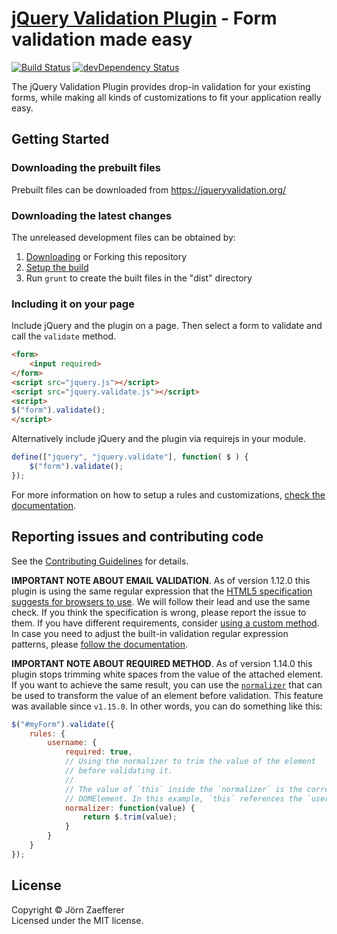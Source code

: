 [jQuery Validation Plugin](https://jqueryvalidation.org/) - Form validation made easy
================================

[![Build Status](https://secure.travis-ci.org/jquery-validation/jquery-validation.svg)](https://travis-ci.org/jquery-validation/jquery-validation)
[![devDependency Status](https://david-dm.org/jquery-validation/jquery-validation/dev-status.svg?theme=shields.io)](https://david-dm.org/jquery-validation/jquery-validation#info=devDependencies)

The jQuery Validation Plugin provides drop-in validation for your existing forms, while making all kinds of
customizations to fit your application really easy.

## Getting Started

### Downloading the prebuilt files

Prebuilt files can be downloaded from https://jqueryvalidation.org/

### Downloading the latest changes

The unreleased development files can be obtained by:

1. [Downloading](https://github.com/jquery-validation/jquery-validation/archive/master.zip) or Forking this repository
2. [Setup the build](CONTRIBUTING.md#build-setup)
3. Run `grunt` to create the built files in the "dist" directory

### Including it on your page

Include jQuery and the plugin on a page. Then select a form to validate and call the `validate` method.

```html
<form>
	<input required>
</form>
<script src="jquery.js"></script>
<script src="jquery.validate.js"></script>
<script>
$("form").validate();
</script>
```

Alternatively include jQuery and the plugin via requirejs in your module.

```js
define(["jquery", "jquery.validate"], function( $ ) {
	$("form").validate();
});
```

For more information on how to setup a rules and
customizations, [check the documentation](https://jqueryvalidation.org/documentation/).

## Reporting issues and contributing code

See the [Contributing Guidelines](CONTRIBUTING.md) for details.

**IMPORTANT NOTE ABOUT EMAIL VALIDATION**. As of version 1.12.0 this plugin is using the same regular expression that
the [HTML5 specification suggests for browsers to use](https://html.spec.whatwg.org/multipage/forms.html#valid-e-mail-address).
We will follow their lead and use the same check. If you think the specification is wrong, please report the issue to
them. If you have different requirements,
consider [using a custom method](https://jqueryvalidation.org/jQuery.validator.addMethod/).
In case you need to adjust the built-in validation regular expression patterns,
please [follow the documentation](https://jqueryvalidation.org/jQuery.validator.methods/).

**IMPORTANT NOTE ABOUT REQUIRED METHOD**. As of version 1.14.0 this plugin stops trimming white spaces from the value of
the attached element. If you want to achieve the same result, you can use the [
`normalizer`](https://jqueryvalidation.org/normalizer/) that can be used to transform the value of an element before
validation. This feature was available since `v1.15.0`. In other words, you can do something like this:

``` js
$("#myForm").validate({
	rules: {
		username: {
			required: true,
			// Using the normalizer to trim the value of the element
			// before validating it.
			//
			// The value of `this` inside the `normalizer` is the corresponding
			// DOMElement. In this example, `this` references the `username` element.
			normalizer: function(value) {
				return $.trim(value);
			}
		}
	}
});
```

## License

Copyright &copy; Jörn Zaefferer<br>
Licensed under the MIT license.
